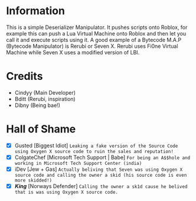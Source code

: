 # Information
This is a simple Deserializer Manipulator.
It pushes scripts onto Roblox, for example this can push a Lua Virtual Machine onto Roblox and then let you call it and execute scripts using it. A good example of a Bytecode M.A.P (Bytecode Manipulator) is Rerubi or Seven X.
Rerubi uses Fi0ne Virtual Machine while Seven X uses a modified version of LBI.

# Credits
- Cindyy (Main Developer)
- Bditt (Rerubi, inspiration)
- Dibny (Being bae!)
# Hall of Shame
- [x] Gusted [Biggest Idiot]
``Leaking a fake version of the Source Code using Oxygen X source code to ruin the sales and reputation!``
- [x] ColgateChef [Microsoft Tech Support | Babe]
``For being an A$$hole and working in Microsoft Tech Support Center (india)``
- [x] iDev [Jew + Gas]
``Actually beliving that Seven was using Oxygen X source code and calling the owner a skid (his source code is even more skidded!)``
- [x] ___King___ [Norways Defender]
``Calling the owner a sk1d cause he belived that is was using Oxygen X source code.``
